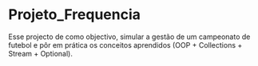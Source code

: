 # Projeto_Frequencia
Esse projecto de como objectivo, simular a gestão de um campeonato de futebol e pôr em prática os conceitos aprendidos (OOP + Collections + Stream + Optional).
